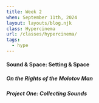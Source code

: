 ```yaml
---
title: Week 2
when: September 11th, 2024
layout: layouts/blog.njk
class: Hypercinema
url: /classes/hypercinema/
tags:
  - hype
---
```


#### Sound & Space: Setting & Space

##### On the Rights of the Molotov Man

##### Project One: Collecting Sounds
